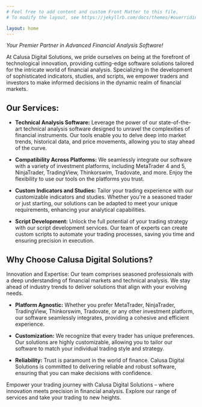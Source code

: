 ```yaml
---
# Feel free to add content and custom Front Matter to this file.
# To modify the layout, see https://jekyllrb.com/docs/themes/#overriding-theme-defaults

layout: home
---
```


*Your Premier Partner in Advanced Financial Analysis Software!*

At Calusa Digital Solutions, we pride ourselves on being at the forefront of technological innovation, providing cutting-edge software solutions tailored for the intricate world of financial analysis. Specializing in the development of sophisticated indicators, studies, and scripts, we empower traders and investors to make informed decisions in the dynamic realm of financial markets.

## Our Services:

* **Technical Analysis Software:**
Leverage the power of our state-of-the-art technical analysis software designed to unravel the complexities of financial instruments. Our tools enable you to delve deep into market trends, historical data, and price movements, allowing you to stay ahead of the curve.

* **Compatibility Across Platforms:**
We seamlessly integrate our software with a variety of investment platforms, including MetaTrader 4 and 5, NinjaTrader, TradingView, Thinkorswim, Tradovate, and more. Enjoy the flexibility to use our tools on the platforms you trust.

* **Custom Indicators and Studies:**
Tailor your trading experience with our customizable indicators and studies. Whether you're a seasoned trader or just starting, our solutions can be adapted to meet your unique requirements, enhancing your analytical capabilities.

* **Script Development:**
Unlock the full potential of your trading strategy with our script development services. Our team of experts can create custom scripts to automate your trading processes, saving you time and ensuring precision in execution.

## Why Choose Calusa Digital Solutions?

Innovation and Expertise: Our team comprises seasoned professionals with a deep understanding of financial markets and technical analysis. We stay ahead of industry trends to deliver solutions that align with your evolving needs.

* **Platform Agnostic:**
Whether you prefer MetaTrader, NinjaTrader, TradingView, Thinkorswim, Tradovate, or any other investment platform, our software seamlessly integrates, providing a cohesive and efficient experience.

* **Customization:**
We recognize that every trader has unique preferences. Our solutions are highly customizable, allowing you to tailor our software to match your individual trading style and strategy.

* **Reliability:**
Trust is paramount in the world of finance. Calusa Digital Solutions is committed to delivering reliable and robust software, ensuring that you can make decisions with confidence.

Empower your trading journey with Calusa Digital Solutions – where innovation meets precision in financial analysis. Explore our range of services and take your trading to new heights.
